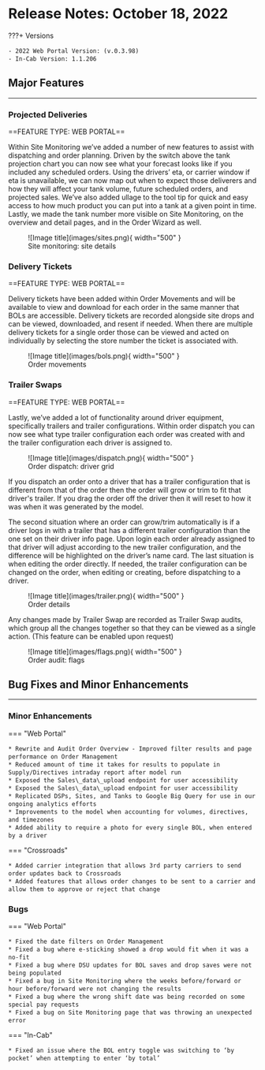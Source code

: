 # Release Notes: October 18, 2022

???+ Versions

    - 2022 Web Portal Version: (v.0.3.98)
    - In-Cab Version: 1.1.206

## Major Features

---

### Projected Deliveries

==FEATURE TYPE: WEB PORTAL==

Within Site Monitoring we’ve added a number of new features to assist with dispatching and
order planning. Driven by the switch above the tank projection chart you can now see what
your forecast looks like if you included any scheduled orders. Using the drivers’ eta, or carrier
window if eta is unavailable, we can now map out when to expect those deliverers and how
they will affect your tank volume, future scheduled orders, and projected sales. We’ve also
added ullage to the tool tip for quick and easy access to how much product you can put into
a tank at a given point in time. Lastly, we made the tank number more visible on Site
Monitoring, on the overview and detail pages, and in the Order Wizard as well.

<figure markdown>
  ![Image title](images/sites.png){ width="500" }
  <figcaption>Site monitoring: site details</figcaption>

</figure>

### Delivery Tickets

==FEATURE TYPE: WEB PORTAL==

Delivery tickets have been added within Order Movements and will be available to view and
download for each order in the same manner that BOLs are accessible. Delivery tickets are
recorded alongside site drops and can be viewed, downloaded, and resent if needed. When
there are multiple delivery tickets for a single order those can be viewed and acted on
individually by selecting the store number the ticket is associated with.

<figure markdown>
  ![Image title](images/bols.png){ width="500" }
  <figcaption>Order movements</figcaption>

</figure>

### Trailer Swaps

==FEATURE TYPE: WEB PORTAL==

Lastly, we’ve added a lot of functionality around driver equipment, specifically trailers and
trailer configurations. Within order dispatch you can now see what type trailer configuration
each order was created with and the trailer configuration each driver is assigned to.

<figure markdown>
  ![Image title](images/dispatch.png){ width="500" }
  <figcaption>Order dispatch: driver grid</figcaption>

</figure>

If you dispatch an order onto a driver that has a trailer configuration that is different from that
of the order then the order will grow or trim to fit that driver's trailer. If you drag the order off
the driver then it will reset to how it was when it was generated by the model.

The second situation where an order can grow/trim automatically is if a driver logs in with a
trailer that has a different trailer configuration than the one set on their driver info page. Upon
login each order already assigned to that driver will adjust according to the new trailer
configuration, and the difference will be highlighted on the driver’s name card. The last situation
is when editing the order directly. If needed, the trailer configuration can be changed on the
order, when editing or creating, before dispatching to a driver.

<figure markdown>
  ![Image title](images/trailer.png){ width="500" }
  <figcaption>Order details</figcaption>

</figure>

Any changes made by Trailer Swap are recorded as Trailer Swap audits, which group all the
changes together so that they can be viewed as a single action. (This feature can be enabled
upon request)

<figure markdown>
  ![Image title](images/flags.png){ width="500" }
  <figcaption>Order audit: flags</figcaption>

</figure>

## Bug Fixes and Minor Enhancements

---

### Minor Enhancements

=== "Web Portal"

    * Rewrite and Audit Order Overview - Improved filter results and page performance on Order Management
    * Reduced amount of time it takes for results to populate in Supply/Directives intraday report after model run
    * Exposed the Sales\_data\_upload endpoint for user accessibility
    * Exposed the Sales\_data\_upload endpoint for user accessibility
    * Replicated DSPs, Sites, and Tanks to Google Big Query for use in our ongoing analytics efforts
    * Improvements to the model when accounting for volumes, directives, and timezones
    * Added ability to require a photo for every single BOL, when entered by a driver

=== "Crossroads"

    * Added carrier integration that allows 3rd party carriers to send order updates back to Crossroads
    * Added features that allows order changes to be sent to a carrier and allow them to approve or reject that change

### Bugs

=== "Web Portal"

    * Fixed the date filters on Order Management
    * Fixed a bug where e-sticking showed a drop would fit when it was a no-fit
    * Fixed a bug where DSU updates for BOL saves and drop saves were not being populated
    * Fixed a bug in Site Monitoring where the weeks before/forward or hour before/forward were not changing the results
    * Fixed a bug where the wrong shift date was being recorded on some special pay requests
    * Fixed a bug on Site Monitoring page that was throwing an unexpected error

=== "In-Cab"

    * Fixed an issue where the BOL entry toggle was switching to ‘by pocket’ when attempting to enter ‘by total’
